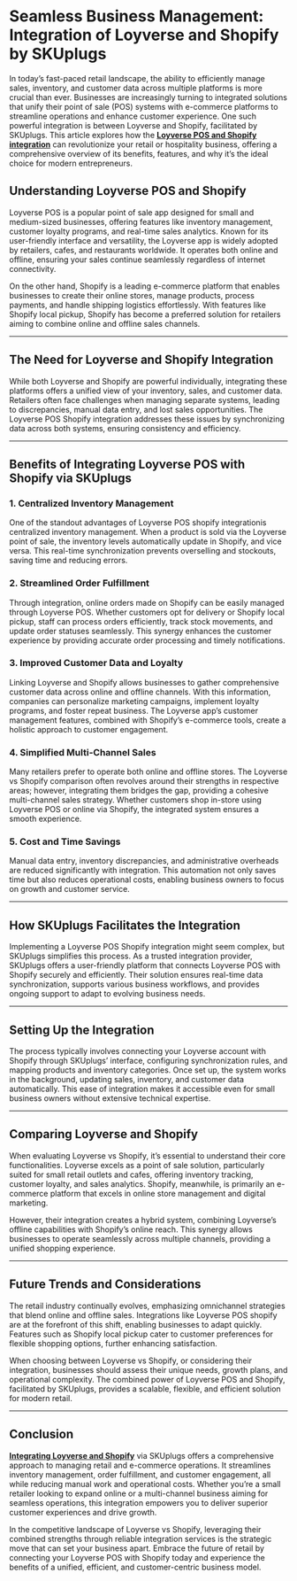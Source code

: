  # Seamless Business Management: Integration of Loyverse and Shopify by SKUplugs


In today’s fast-paced retail landscape, the ability to efficiently manage sales, inventory, and customer data across multiple platforms is more crucial than ever. Businesses are increasingly turning to integrated solutions that unify their point of sale (POS) systems with e-commerce platforms to streamline operations and enhance customer experience. One such powerful integration is between Loyverse and Shopify, facilitated by SKUplugs. This article explores how the [**Loyverse POS and Shopify integration**](https://skuplugs.com/loyverse-shopify-integration/) can revolutionize your retail or hospitality business, offering a comprehensive overview of its benefits, features, and why it’s the ideal choice for modern entrepreneurs.


## Understanding Loyverse POS and Shopify

Loyverse POS is a popular point of sale app designed for small and medium-sized businesses, offering features like inventory management, customer loyalty programs, and real-time sales analytics. Known for its user-friendly interface and versatility, the Loyverse app is widely adopted by retailers, cafes, and restaurants worldwide. It operates both online and offline, ensuring your sales continue seamlessly regardless of internet connectivity.

On the other hand, Shopify is a leading e-commerce platform that enables businesses to create their online stores, manage products, process payments, and handle shipping logistics effortlessly. With features like Shopify local pickup, Shopify has become a preferred solution for retailers aiming to combine online and offline sales channels.

---

## The Need for Loyverse and Shopify Integration

While both Loyverse and Shopify are powerful individually, integrating these platforms offers a unified view of your inventory, sales, and customer data. Retailers often face challenges when managing separate systems, leading to discrepancies, manual data entry, and lost sales opportunities. The Loyverse POS Shopify integration addresses these issues by synchronizing data across both systems, ensuring consistency and efficiency.

---

## Benefits of Integrating Loyverse POS with Shopify via SKUplugs

### 1. Centralized Inventory Management

One of the standout advantages of Loyverse POS shopify integrationis centralized inventory management. When a product is sold via the Loyverse point of sale, the inventory levels automatically update in Shopify, and vice versa. This real-time synchronization prevents overselling and stockouts, saving time and reducing errors.

### 2. Streamlined Order Fulfillment

Through integration, online orders made on Shopify can be easily managed through Loyverse POS. Whether customers opt for delivery or Shopify local pickup, staff can process orders efficiently, track stock movements, and update order statuses seamlessly. This synergy enhances the customer experience by providing accurate order processing and timely notifications.

### 3. Improved Customer Data and Loyalty

Linking Loyverse and Shopify allows businesses to gather comprehensive customer data across online and offline channels. With this information, companies can personalize marketing campaigns, implement loyalty programs, and foster repeat business. The Loyverse app’s customer management features, combined with Shopify’s e-commerce tools, create a holistic approach to customer engagement.

### 4. Simplified Multi-Channel Sales

Many retailers prefer to operate both online and offline stores. The Loyverse vs Shopify comparison often revolves around their strengths in respective areas; however, integrating them bridges the gap, providing a cohesive multi-channel sales strategy. Whether customers shop in-store using Loyverse POS or online via Shopify, the integrated system ensures a smooth experience.

### 5. Cost and Time Savings

Manual data entry, inventory discrepancies, and administrative overheads are reduced significantly with integration. This automation not only saves time but also reduces operational costs, enabling business owners to focus on growth and customer service.

---

## How SKUplugs Facilitates the Integration

Implementing a Loyverse POS Shopify integration might seem complex, but SKUplugs simplifies this process. As a trusted integration provider, SKUplugs offers a user-friendly platform that connects Loyverse POS with Shopify securely and efficiently. Their solution ensures real-time data synchronization, supports various business workflows, and provides ongoing support to adapt to evolving business needs.

---

## Setting Up the Integration

The process typically involves connecting your Loyverse account with Shopify through SKUplugs’ interface, configuring synchronization rules, and mapping products and inventory categories. Once set up, the system works in the background, updating sales, inventory, and customer data automatically. This ease of integration makes it accessible even for small business owners without extensive technical expertise.

---

## Comparing Loyverse and Shopify

When evaluating Loyverse vs Shopify, it’s essential to understand their core functionalities. Loyverse excels as a point of sale solution, particularly suited for small retail outlets and cafes, offering inventory tracking, customer loyalty, and sales analytics. Shopify, meanwhile, is primarily an e-commerce platform that excels in online store management and digital marketing.

However, their integration creates a hybrid system, combining Loyverse’s offline capabilities with Shopify’s online reach. This synergy allows businesses to operate seamlessly across multiple channels, providing a unified shopping experience.

---

## Future Trends and Considerations

The retail industry continually evolves, emphasizing omnichannel strategies that blend online and offline sales. Integrations like Loyverse POS shopify are at the forefront of this shift, enabling businesses to adapt quickly. Features such as Shopify local pickup cater to customer preferences for flexible shopping options, further enhancing satisfaction.

When choosing between Loyverse vs Shopify, or considering their integration, businesses should assess their unique needs, growth plans, and operational complexity. The combined power of Loyverse POS and Shopify, facilitated by SKUplugs, provides a scalable, flexible, and efficient solution for modern retail.

---

## Conclusion

[**Integrating Loyverse and Shopify**](https://skuplugs.com/loyverse-and-shopify-integration/) via SKUplugs offers a comprehensive approach to managing retail and e-commerce operations. It streamlines inventory management, order fulfillment, and customer engagement, all while reducing manual work and operational costs. Whether you’re a small retailer looking to expand online or a multi-channel business aiming for seamless operations, this integration empowers you to deliver superior customer experiences and drive growth.

In the competitive landscape of Loyverse vs Shopify, leveraging their combined strengths through reliable integration services is the strategic move that can set your business apart. Embrace the future of retail by connecting your Loyverse POS with Shopify today and experience the benefits of a unified, efficient, and customer-centric business model.
